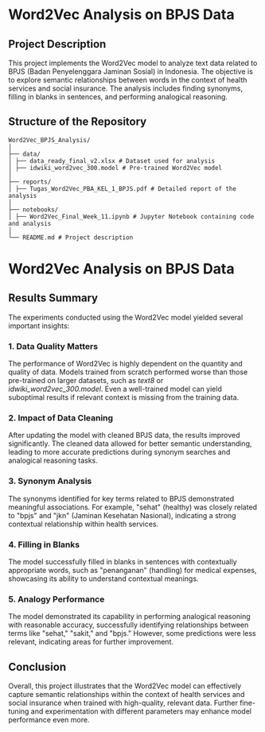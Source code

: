 # Word2Vec Analysis on BPJS Data

## Project Description

This project implements the Word2Vec model to analyze text data related to BPJS (Badan Penyelenggara Jaminan Sosial) in Indonesia. The objective is to explore semantic relationships between words in the context of health services and social insurance. The analysis includes finding synonyms, filling in blanks in sentences, and performing analogical reasoning.

## Structure of the Repository

```
Word2Vec_BPJS_Analysis/
│
├── data/
│ ├── data_ready_final_v2.xlsx # Dataset used for analysis
│ ├── idwiki_word2vec_300.model # Pre-trained Word2Vec model
│
├── reports/
│ ├── Tugas_Word2Vec_PBA_KEL_1_BPJS.pdf # Detailed report of the analysis
│
├── notebooks/
│ ├── Word2Vec_Final_Week_11.ipynb # Jupyter Notebook containing code and analysis
│
└── README.md # Project description 
```

# Word2Vec Analysis on BPJS Data

## Results Summary

The experiments conducted using the Word2Vec model yielded several important insights:

### 1. Data Quality Matters
The performance of Word2Vec is highly dependent on the quantity and quality of data. Models trained from scratch performed worse than those pre-trained on larger datasets, such as *text8* or *idwiki_word2vec_300.model*. Even a well-trained model can yield suboptimal results if relevant context is missing from the training data.

### 2. Impact of Data Cleaning
After updating the model with cleaned BPJS data, the results improved significantly. The cleaned data allowed for better semantic understanding, leading to more accurate predictions during synonym searches and analogical reasoning tasks.

### 3. Synonym Analysis
The synonyms identified for key terms related to BPJS demonstrated meaningful associations. For example, "sehat" (healthy) was closely related to "bpjs" and "jkn" (Jaminan Kesehatan Nasional), indicating a strong contextual relationship within health services.

### 4. Filling in Blanks
The model successfully filled in blanks in sentences with contextually appropriate words, such as "penanganan" (handling) for medical expenses, showcasing its ability to understand contextual meanings.

### 5. Analogy Performance
The model demonstrated its capability in performing analogical reasoning with reasonable accuracy, successfully identifying relationships between terms like "sehat," "sakit," and "bpjs." However, some predictions were less relevant, indicating areas for further improvement.

## Conclusion
Overall, this project illustrates that the Word2Vec model can effectively capture semantic relationships within the context of health services and social insurance when trained with high-quality, relevant data. Further fine-tuning and experimentation with different parameters may enhance model performance even more.

